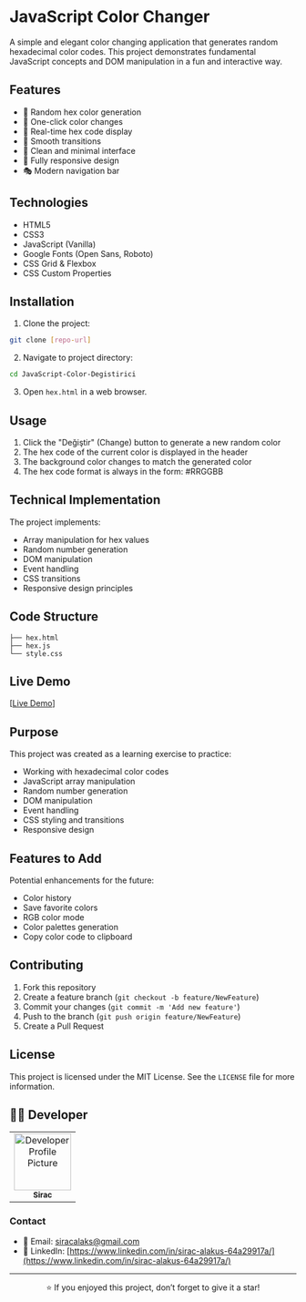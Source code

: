 # JavaScript Color Changer

A simple and elegant color changing application that generates random hexadecimal color codes. This project demonstrates fundamental JavaScript concepts and DOM manipulation in a fun and interactive way.

## Features

- 🎨 Random hex color generation
- 🔄 One-click color changes
- 📝 Real-time hex code display
- 💫 Smooth transitions
- 🎯 Clean and minimal interface
- 📱 Fully responsive design
- 🎭 Modern navigation bar

## Technologies

- HTML5
- CSS3
- JavaScript (Vanilla)
- Google Fonts (Open Sans, Roboto)
- CSS Grid & Flexbox
- CSS Custom Properties

## Installation

1. Clone the project:
```bash
git clone [repo-url]
```

2. Navigate to project directory:
```bash
cd JavaScript-Color-Degistirici
```

3. Open `hex.html` in a web browser.

## Usage

1. Click the "Değiştir" (Change) button to generate a new random color
2. The hex code of the current color is displayed in the header
3. The background color changes to match the generated color
4. The hex code format is always in the form: #RRGGBB

## Technical Implementation

The project implements:
- Array manipulation for hex values
- Random number generation
- DOM manipulation
- Event handling
- CSS transitions
- Responsive design principles

## Code Structure

```
├── hex.html
├── hex.js
└── style.css
```

## Live Demo

[[Live Demo](https://javascript-color-changer.netlify.app/)]

## Purpose

This project was created as a learning exercise to practice:
- Working with hexadecimal color codes
- JavaScript array manipulation
- Random number generation
- DOM manipulation
- Event handling
- CSS styling and transitions
- Responsive design

## Features to Add

Potential enhancements for the future:
- Color history
- Save favorite colors
- RGB color mode
- Color palettes generation
- Copy color code to clipboard

## Contributing

1. Fork this repository
2. Create a feature branch (`git checkout -b feature/NewFeature`)
3. Commit your changes (`git commit -m 'Add new feature'`)
4. Push to the branch (`git push origin feature/NewFeature`)
5. Create a Pull Request

## License

This project is licensed under the MIT License. See the `LICENSE` file for more information.

## 👨‍💻 Developer

<table>
  <tr>
    <td align="center">
      <a href="https://github.com/siracalaks">
        <img src="https://github.com/siracalaks.png" width="100px;" alt="Developer Profile Picture"/>
        <br />
        <sub><b>Sirac</b></sub>
      </a>
    </td>
  </tr>
</table>

### Contact
- 📧 Email: [siracalaks@gmail.com](mailto:email@example.com)
- 💼 LinkedIn: [https://www.linkedin.com/in/sirac-alakus-64a29917a/](https://www.linkedin.com/in/sirac-alakus-64a29917a/)

---

<div align="center">

⭐️ If you enjoyed this project, don’t forget to give it a star!

</div>
